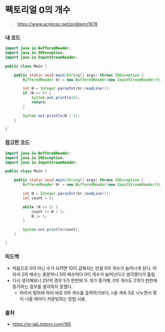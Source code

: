 # 팩토리얼 0의 개수

> https://www.acmicpc.net/problem/1676

### 내 코드

```java
import java.io.BufferedReader;
import java.io.IOException;
import java.io.InputStreamReader;

public class Main {

    public static void main(String[] args) throws IOException {
        BufferedReader br = new BufferedReader(new InputStreamReader(System.in));

        int N = Integer.parseInt(br.readLine());
        if (N == 0) {
            System.out.println(0);
            return;
        }

        System.out.println(N / 5);
    }

}
```

### 참고한 코드

```java
import java.io.BufferedReader;
import java.io.IOException;
import java.io.InputStreamReader;

public class Main {

    public static void main(String[] args) throws IOException {
        BufferedReader br = new BufferedReader(new InputStreamReader(System.in));

        int N = Integer.parseInt(br.readLine());
        int count = 0;

        while (N >= 5) {
            count += N / 5;
            N /= 5;
        }

        System.out.println(count);
    }

}
```

### 피드백

- 처음으로 0이 아닌 수가 되려면 10이 곱해지는 만큼 0의 개수가 늘어나게 된다. 따라서 2의 배수는 충분하니 5의 배수마다 0이 개수가 늘어난다고 생각했다가 틀림.
- 다시 생각해보니 25!의 경우 5가 한번에 두 개가 증가해, 0의 개수도 2개가 한번에 증가하는 경우를 생각하지 못했다.
    - 따라서 범위에 따라 바로 0의 개수를 출력하기보다, n을 계속 5로 나누면서 몫이 나올 때마다 카운팅하는 방법 사용.

### 출처

- https://st-lab.tistory.com/165